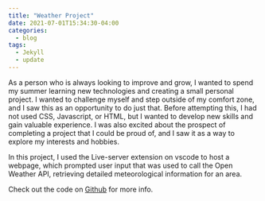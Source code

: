 ```yaml
---
title: "Weather Project"
date: 2021-07-01T15:34:30-04:00
categories:
  - blog
tags:
  - Jekyll
  - update
---
```


As a person who is always looking to improve and grow, I wanted to spend my summer learning new technologies and creating a small personal project. I wanted to challenge myself and step outside of my comfort zone, and I saw this as an opportunity to do just that. Before attempting this, I had not used CSS, Javascript, or HTML, but I wanted to develop new skills and gain valuable experience. I was also excited about the prospect of completing a project that I could be proud of, and I saw it as a way to explore my interests and hobbies. 

In this project, I used the Live-server extension on vscode to host a webpage, which prompted user input that was used to call the Open Weather API, retrieving detailed meteorological information for an area.


Check out the code on [Github][git-hub-link] for more info.

[git-hub-link]: https://github.com/yuan25j/Weather-Project
